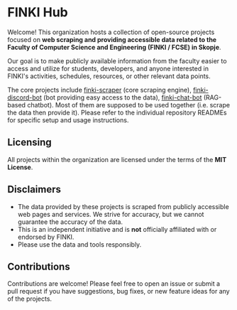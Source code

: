 # FINKI Hub

Welcome! This organization hosts a collection of open-source projects focused on **web scraping and providing accessible data related to the Faculty of Computer Science and Engineering (FINKI / FCSE) in Skopje**.

Our goal is to make publicly available information from the faculty easier to access and utilize for students, developers, and anyone interested in FINKI's activities, schedules, resources, or other relevant data points.

The core projects include [finki-scraper](https://github.com/finki-hub/finki-scraper) (core scraping engine), [finki-discord-bot](https://github.com/finki-hub/finki-discord-bot) (bot providing easy access to the data), [finki-chat-bot](https://github.com/finki-hub/finki-chat-bot) (RAG-based chatbot). Most of them are supposed to be used together (i.e. scrape the data then provide it). Please refer to the individual repository READMEs for specific setup and usage instructions.

## Licensing

All projects within the organization are licensed under the terms of the **MIT License**.

## Disclaimers

- The data provided by these projects is scraped from publicly accessible web pages and services. We strive for accuracy, but we cannot guarantee the accuracy of the data.
- This is an independent initiative and is **not** officially affiliated with or endorsed by FINKI.
- Please use the data and tools responsibly.

## Contributions

Contributions are welcome! Please feel free to open an issue or submit a pull request if you have suggestions, bug fixes, or new feature ideas for any of the projects.
